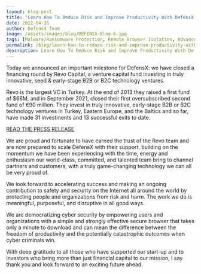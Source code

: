 ```yaml
---
layout: blog-post
title: "Learn How To Reduce Risk and Improve Productivity With DefensX's Advanced Threat Isolation Software"
date: 2022-04-26
author: DefensX Team
image: /assets/images/blog/DEFENSX-Blog-6.jpg
tags: [Malware/Ransomware Protection, Remote Browser Isolation, Advanced URL Protection, File Isolation, SaaS Access Protection]
permalink: /blog/learn-how-to-reduce-risk-and-improve-productivity-with-defensx-s-advanced-threat-isolation-software/
description: Learn How To Reduce Risk and Improve Productivity With DefensX's Advanced Threat Isolation Software
---
```


 
 

<p>Today we announced an important milestone for DefensX: we have closed a financing round by Revo Capital, a venture capital fund investing in truly innovative, seed &amp; early-stage B2B or B2C technology&nbsp;ventures.</p>
<p>Revo is the largest VC in Turkey. At the end of 2013 they raised a first fund of $66M, and in September 2021, closed their first oversubscribed second fund of €90 million. They invest in truly innovative, early-stage B2B or B2C technology ventures in Turkey, Eastern Europe, and the Baltics and so far, have made 31 investments and 13 successful exits to date.</p>
<p><a href="https://www.defensx.com/news/defensx-closes-funding-round-led-by-revo" target="_self">READ THE PRESS RELEASE</a></p>
<p>We are proud and fortunate to have earned the trust of the Revo team and are now prepared to scale DefensX with their support, building on the momentum we have been experiencing with the time, energy and enthusiasm our world-class, committed, and talented team bring to channel partners and customers, with a truly game-changing technology we can all be very proud of.</p>
<p>We look forward to accelerating success and making an ongoing contribution to safety and security on the Internet all around the world by protecting people and organizations from risk and harm. The work we do is meaningful, purposeful, and disruptive in all good ways.</p>
<p>We are democratizing cyber security by empowering users and organizations with a simple and strongly effective secure browser that takes only a minute to download and can mean the difference between the freedom of productivity and the potentially catastrophic outcomes when cyber criminals win.</p>
<p>With deep gratitude to all those who have supported our start-up and to investors who bring more than just financial capital to our mission, I say thank you and look forward to an exciting future ahead.</p>
 